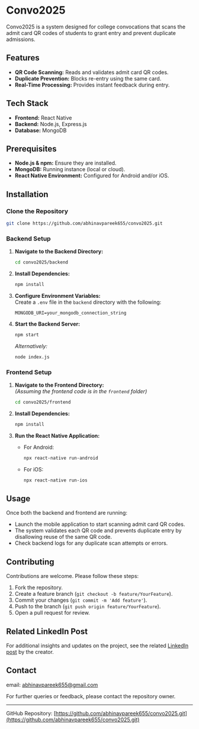 # Convo2025

Convo2025 is a system designed for college convocations that scans the admit card QR codes of students to grant entry and prevent duplicate admissions.

## Features

- **QR Code Scanning:** Reads and validates admit card QR codes.
- **Duplicate Prevention:** Blocks re-entry using the same card.
- **Real-Time Processing:** Provides instant feedback during entry.

## Tech Stack

- **Frontend:** React Native
- **Backend:** Node.js, Express.js
- **Database:** MongoDB

## Prerequisites

- **Node.js & npm:** Ensure they are installed.
- **MongoDB:** Running instance (local or cloud).
- **React Native Environment:** Configured for Android and/or iOS.

## Installation

### Clone the Repository

```bash
git clone https://github.com/abhinavpareek655/convo2025.git
```

### Backend Setup

1. **Navigate to the Backend Directory:**  
   ```bash
   cd convo2025/backend
   ```
2. **Install Dependencies:**
   ```bash
   npm install
   ```
3. **Configure Environment Variables:**  
   Create a `.env` file in the `backend` directory with the following:
   ```env
   MONGODB_URI=your_mongodb_connection_string
   ```
4. **Start the Backend Server:**
   ```bash
   npm start
   ```
   *Alternatively:*
   ```bash
   node index.js
   ```

### Frontend Setup

1. **Navigate to the Frontend Directory:**  
   *(Assuming the frontend code is in the `frontend` folder)*
   ```bash
   cd convo2025/frontend
   ```
2. **Install Dependencies:**
   ```bash
   npm install
   ```
3. **Run the React Native Application:**

   - For Android:
     ```bash
     npx react-native run-android
     ```
   - For iOS:
     ```bash
     npx react-native run-ios
     ```

## Usage

Once both the backend and frontend are running:

- Launch the mobile application to start scanning admit card QR codes.
- The system validates each QR code and prevents duplicate entry by disallowing reuse of the same QR code.
- Check backend logs for any duplicate scan attempts or errors.

## Contributing

Contributions are welcome. Please follow these steps:

1. Fork the repository.
2. Create a feature branch (`git checkout -b feature/YourFeature`).
3. Commit your changes (`git commit -m 'Add feature'`).
4. Push to the branch (`git push origin feature/YourFeature`).
5. Open a pull request for review.

## Related LinkedIn Post

For additional insights and updates on the project, see the related [LinkedIn post](https://www.linkedin.com/posts/abhinavpareek1_techforsecurity-reactnative-mernstack-activity-7297577397413974016-9gRb?utm_source=share&utm_medium=member_desktop&rcm=ACoAADfolR8B6XgS_mzRHgnG_XDCs9A4n0j3Riw) by the creator.

## Contact
email: abhinavpareek655@gmail.com

For further queries or feedback, please contact the repository owner.

---

GitHub Repository: [https://github.com/abhinavpareek655/convo2025.git](https://github.com/abhinavpareek655/convo2025.git)
